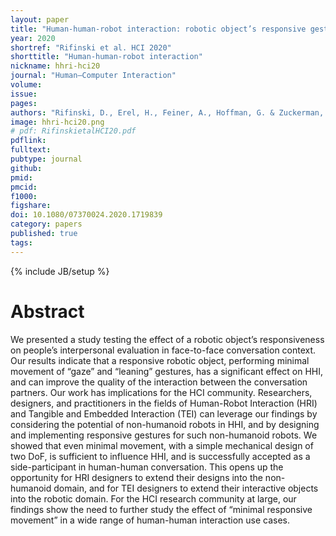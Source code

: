 ```yaml
---
layout: paper
title: "Human-human-robot interaction: robotic object’s responsive gestures improve interpersonal evaluation in human interaction"
year: 2020
shortref: "Rifinski et al. HCI 2020"
shorttitle: "Human-human-robot interaction"
nickname: hhri-hci20
journal: "Human–Computer Interaction"
volume: 
issue: 
pages: 
authors: "Rifinski, D., Erel, H., Feiner, A., Hoffman, G. & Zuckerman, O."
image: hhri-hci20.png
# pdf: RifinskietalHCI20.pdf
pdflink:
fulltext:  
pubtype: journal
github:
pmid:  
pmcid:
f1000:
figshare:
doi: 10.1080/07370024.2020.1719839
category: papers
published: true
tags: 
---
```

{% include JB/setup %}

# Abstract

We presented a study testing the effect of a robotic object’s responsiveness on people’s interpersonal evaluation in face-to-face conversation context. Our results indicate that a responsive robotic object, performing minimal movement of “gaze” and “leaning” gestures, has a significant effect on HHI, and can improve the quality of the interaction between the conversation partners. Our work has implications for the HCI community. Researchers, designers, and practitioners in the fields of Human-Robot Interaction (HRI) and Tangible and Embedded Interaction (TEI) can leverage our findings by considering the potential of non-humanoid robots in HHI, and by designing and implementing responsive gestures for such non-humanoid robots. We showed that even minimal movement, with a simple mechanical design of two DoF, is sufficient to influence HHI, and is successfully accepted as a side-participant in human-human conversation. This opens up the opportunity for HRI designers to extend their designs into the non-humanoid domain, and for TEI designers to extend their interactive objects into the robotic domain. For the HCI research community at large, our findings show the need to further study the effect of “minimal responsive movement” in a wide range of human-human interaction use cases.